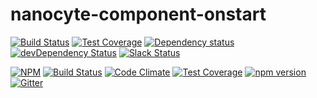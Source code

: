 # nanocyte-component-onstart

[![Build Status](https://travis-ci.org/octoblu/nanocyte-component-onstart.svg?branch=master)](https://travis-ci.org/octoblu/nanocyte-component-onstart)
[![Test Coverage](https://codecov.io/gh/octoblu/nanocyte-component-onstart/branch/master/graph/badge.svg)](https://codecov.io/gh/octoblu/nanocyte-component-onstart)
[![Dependency status](http://img.shields.io/david/octoblu/nanocyte-component-onstart.svg?style=flat)](https://david-dm.org/octoblu/nanocyte-component-onstart)
[![devDependency Status](http://img.shields.io/david/dev/octoblu/nanocyte-component-onstart.svg?style=flat)](https://david-dm.org/octoblu/nanocyte-component-onstart#info=devDependencies)
[![Slack Status](http://community-slack.octoblu.com/badge.svg)](http://community-slack.octoblu.com)

[![NPM](https://nodei.co/npm/nanocyte-component-onstart.svg?style=flat)](https://npmjs.org/package/nanocyte-component-onstart)
[![Build Status](https://travis-ci.org/octoblu/nanocyte-component-onstart.svg?branch=master)](https://travis-ci.org/octoblu/nanocyte-component-onstart)
[![Code Climate](https://codeclimate.com/github/octoblu/nanocyte-component-onstart/badges/gpa.svg)](https://codeclimate.com/github/octoblu/nanocyte-component-onstart)
[![Test Coverage](https://codeclimate.com/github/octoblu/nanocyte-component-onstart/badges/coverage.svg)](https://codeclimate.com/github/octoblu/nanocyte-component-onstart)
[![npm version](https://badge.fury.io/js/nanocyte-component-onstart.svg)](http://badge.fury.io/js/nanocyte-component-onstart)
[![Gitter](https://badges.gitter.im/octoblu/help.svg)](https://gitter.im/octoblu/help)
